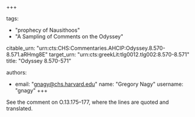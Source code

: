 +++

tags:
- "prophecy of Nausithoos"
- "A Sampling of Comments on the Odyssey"

citable_urn: "urn:cts:CHS:Commentaries.AHCIP:Odyssey.8.570-8.571.aRHmg8E"
target_urn: "urn:cts:greekLit:tlg0012.tlg002:8.570-8.571"
title: "Odyssey 8.570-571"

authors:
- email: "gnagy@chs.harvard.edu"
  name: "Gregory Nagy"
  username: "gnagy"
+++

<p>See the comment on O.13.175–177, where the lines are quoted and translated. </p>